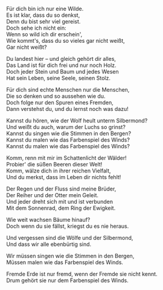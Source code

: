 Für dich bin ich nur eine Wilde.  
Es ist klar, dass du so denkst,  
Denn du bist sehr viel gereist.  
Doch sehe ich nicht ein:  
Wenn so wild ich dir erschein',  
Wie kommt's, dass du so vieles gar nicht weißt,  
Gar nicht weißt?

Du landest hier – und gleich gehört dir alles,  
Das Land ist für dich frei und nur noch Holz.  
Doch jeder Stein und Baum und jedes Wesen  
Hat sein Leben, seine Seele, seinen Stolz.

Für dich sind echte Menschen nur die Menschen,  
Die so denken und so aussehen wie du.  
Doch folge nur den Spuren eines Fremden,  
Dann verstehst du, und du lernst noch was dazu!

Kannst du hören, wie der Wolf heult unterm Silbermond?  
Und weißt du auch, warum der Luchs so grinst?  
Kannst du singen wie die Stimmen in den Bergen?  
Kannst du malen wie das Farbenspiel des Winds?  
Kannst du malen wie das Farbenspiel des Winds?

Komm, renn mit mir im Schattenlicht der Wälder!  
Probier' die süßen Beeren dieser Welt!  
Komm, wälze dich in ihrer reichen Vielfalt,  
Und du merkst, dass im Leben dir nichts fehlt!

Der Regen und der Fluss sind meine Brüder,  
Der Reiher und der Otter mein Geleit.  
Und jeder dreht sich mit und ist verbunden  
Mit dem Sonnenrad, dem Ring der Ewigkeit.

Wie weit wachsen Bäume hinauf?  
Doch wenn du sie fällst, kriegst du es nie heraus.

Und vergessen sind die Wölfe und der Silbermond,  
Und dass wir alle ebenbürtig sind.

Wir müssen singen wie die Stimmen in den Bergen,  
Müssen malen wie das Farbenspiel des Winds.

Fremde Erde ist nur fremd, wenn der Fremde sie nicht kennt.  
Drum gehört sie nur dem Farbenspiel des Winds.